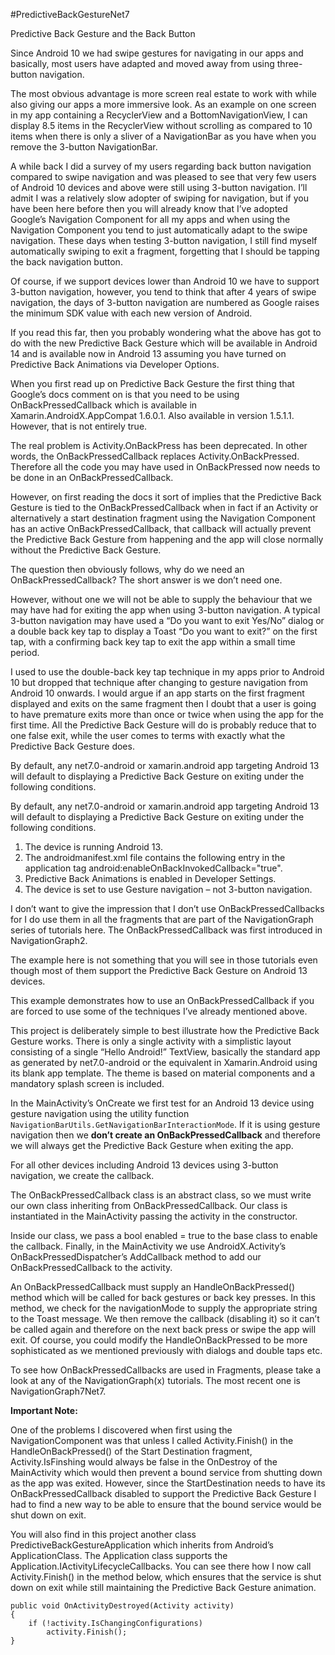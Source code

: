 ﻿#PredictiveBackGestureNet7

Predictive Back Gesture and the Back Button

Since Android 10 we had swipe gestures for navigating in our apps and basically, most users have adapted and moved away from using three-button navigation. 

The most obvious advantage is more screen real estate to work with while also giving our apps a more immersive look. As an example on one screen in my app containing a RecyclerView and a BottomNavigationView, I can display 8.5 items in the RecyclerView without scrolling as compared to 10 items when there is only a sliver of a NavigationBar as you have when you remove the 3-button NavigationBar.

A while back I did a survey of my users regarding back button navigation compared to swipe navigation and was pleased to see that very few users of Android 10 devices and above were still using 3-button navigation. I’ll admit I was a relatively slow adopter of swiping for navigation, but if you have been here before then you will already know that I’ve adopted Google’s Navigation Component for all my apps and when using the Navigation Component you tend to just automatically adapt to the swipe navigation. These days when testing 3-button navigation, I still find myself automatically swiping to exit a fragment, forgetting that I should be tapping the back navigation button.

Of course, if we support devices lower than Android 10 we have to support 3-button navigation, however, you tend to think that after 4 years of swipe navigation, the days of 3-button navigation are numbered as Google raises the minimum SDK value with each new version of Android.

If you read this far, then you probably wondering what the above has got to do with the new Predictive Back Gesture which will be available in Android 14 and is available now in Android 13 assuming you have turned on Predictive Back Animations via Developer Options.  

When you first read up on Predictive Back Gesture the first thing that Google’s docs comment on is that you need to be using  OnBackPressedCallback which is available in Xamarin.AndroidX.AppCompat 1.6.0.1. Also available in version 1.5.1.1. However, that is not entirely true.

The real problem is Activity.OnBackPress has been deprecated. In other words, the OnBackPressedCallback replaces Activity.OnBackPressed. Therefore all the code you may have used in OnBackPressed now needs to be done in an OnBackPressedCallback.

However, on first reading the docs it sort of implies that the Predictive Back Gesture is tied to the OnBackPressedCallback when in fact if an Activity or alternatively a start destination fragment using the Navigation Component has an active OnBackPressedCallback, that callback will actually prevent the Predictive Back Gesture from happening and the app will close normally without the Predictive Back Gesture.

The question then obviously follows, why do we need an OnBackPressedCallback? The short answer is we don’t need one.  

However, without one we will not be able to supply the behaviour that we may have had for exiting the app when using 3-button navigation. A typical 3-button navigation may have used a “Do you want to exit Yes/No” dialog or a double back key tap to display a Toast “Do you want to exit?” on the first tap, with a confirming back key tap to exit the app within a small time period. 

I used to use the double-back key tap technique in my apps prior to Android 10 but dropped that technique after changing to gesture navigation from Android 10 onwards. I would argue if an app starts on the first fragment displayed and exits on the same fragment then I doubt that a user is going to have premature exits more than once or twice when using the app for the first time. All the Predictive Back Gesture will do is probably reduce that to one false exit, while the user comes to terms with exactly what the Predictive Back Gesture does.

By default, any net7.0-android or xamarin.android app targeting Android 13 will default to displaying a Predictive Back Gesture on exiting under the following conditions. 

By default, any net7.0-android or xamarin.android app targeting Android 13 will default to displaying a Predictive Back Gesture on exiting under the following conditions. 

1.	The device is running Android 13.
2.	The androidmanifest.xml file contains the following entry in the application tag android:enableOnBackInvokedCallback="true". 
3.	Predictive Back Animations is enabled in Developer Settings.
4.	The device is set to use Gesture navigation – not 3-button navigation.

I don’t want to give the impression that I don’t use OnBackPressedCallbacks for I do use them in all the fragments that are part of the NavigationGraph series of tutorials here. The OnBackPressedCallback was first introduced in NavigationGraph2.

The example here is not something that you will see in those tutorials even though most of them support the Predictive Back Gesture on Android 13 devices. 

This example demonstrates how to use an OnBackPressedCallback if you are forced to use some of the techniques I’ve already mentioned above.

This project is deliberately simple to best illustrate how the Predictive Back Gesture works. There is only a single activity with a simplistic layout consisting of a single “Hello Android!” TextView, basically the standard app as generated by net7.0-android or the equivalent in Xamarin.Android using its blank app template. The theme is based on material components and a mandatory splash screen is included.

In the MainActivity’s OnCreate we first test for an Android 13 device using gesture navigation using the utility function ```NavigationBarUtils.GetNavigationBarInteractionMode```. If it is using gesture navigation then we **don’t create an OnBackPressedCallback** and therefore we will always get the Predictive Back Gesture when exiting the app.

For all other devices including Android 13 devices using 3-button navigation, we create the callback. 

The OnBackPressedCallback class is an abstract class, so we must write our own class inheriting from OnBackPressedCallback. Our class is instantiated in the MainActivity passing the activity in the constructor. 

Inside our class, we pass a bool enabled = true to the base class to enable the callback. Finally, in the MainActivity we use AndroidX.Activity’s OnBackPressedDispatcher’s AddCallback method to add our OnBackPressedCallback to the activity. 

An OnBackPressedCallback must supply an HandleOnBackPressed() method which will be called for back gestures or back key presses. In this method, we check for the navigationMode to supply the appropriate string to the Toast message. We then remove the callback (disabling it) so it can’t be called again and therefore on the next back press or swipe the app will exit. Of course, you could modify the HandleOnBackPressed to be more sophisticated as we mentioned previously with dialogs and double taps etc.

To see how OnBackPressedCallbacks are used in Fragments, please take a look at any of the NavigationGraph(x) tutorials. The most recent one is NavigationGraph7Net7.

**Important Note:**

One of the problems I discovered when first using the NavigationComponent was that unless I called Activity.Finish() in the HandleOnBackPressed() of the Start Destination fragment, Activity.IsFinshing would always be false in the OnDestroy of the MainActivity which would then prevent a bound service from shutting down as the app was exited. However, since the StartDestination needs to have its OnBackPressedCallback disabled to support the Predictive Back Gesture I had to find a new way to be able to ensure that the bound service would be shut down on exit.

You will also find in this project another class PredictiveBackGestureApplication which inherits from Android’s ApplicationClass. The Application class supports the Application.IActivityLifecycleCallbacks. You can see there how I now call Activity.Finish() in the method below, which ensures that the service is shut down on exit while still maintaining the Predictive Back Gesture animation.

```
public void OnActivityDestroyed(Activity activity)
{
	if (!activity.IsChangingConfigurations)
		activity.Finish();
}
```







